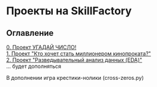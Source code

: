 # Проекты на SkillFactory

## Оглавление  
[0. Проект УГАДАЙ ЧИСЛО!](/module_0/)      
[1. Проект "Кто хочет стать миллионером кинопроката?"](/module_1/)   
[2. Проект "Разведывательный анализ данных (EDA)"](/module_2/)  
... будет дополняться 


В дополнении игра крестики-нолики (cross-zeros.py)
